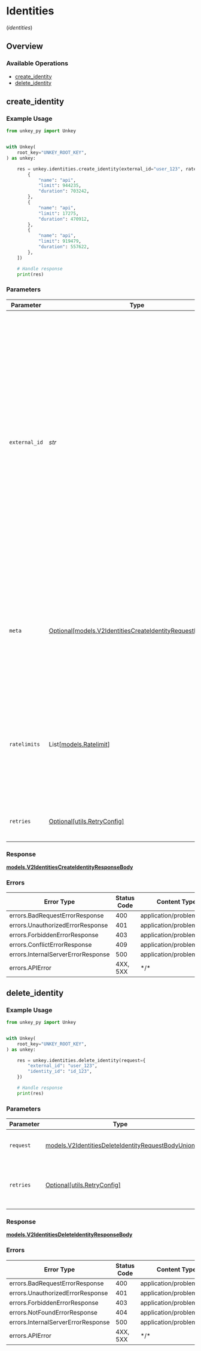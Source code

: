# Identities
(*identities*)

## Overview

### Available Operations

* [create_identity](#create_identity)
* [delete_identity](#delete_identity)

## create_identity

### Example Usage

```python
from unkey_py import Unkey


with Unkey(
    root_key="UNKEY_ROOT_KEY",
) as unkey:

    res = unkey.identities.create_identity(external_id="user_123", ratelimits=[
        {
            "name": "api",
            "limit": 944235,
            "duration": 703242,
        },
        {
            "name": "api",
            "limit": 17275,
            "duration": 470912,
        },
        {
            "name": "api",
            "limit": 919479,
            "duration": 557622,
        },
    ])

    # Handle response
    print(res)

```

### Parameters

| Parameter                                                                                                                                                                                                                                                                                                                                                                                | Type                                                                                                                                                                                                                                                                                                                                                                                     | Required                                                                                                                                                                                                                                                                                                                                                                                 | Description                                                                                                                                                                                                                                                                                                                                                                              | Example                                                                                                                                                                                                                                                                                                                                                                                  |
| ---------------------------------------------------------------------------------------------------------------------------------------------------------------------------------------------------------------------------------------------------------------------------------------------------------------------------------------------------------------------------------------- | ---------------------------------------------------------------------------------------------------------------------------------------------------------------------------------------------------------------------------------------------------------------------------------------------------------------------------------------------------------------------------------------- | ---------------------------------------------------------------------------------------------------------------------------------------------------------------------------------------------------------------------------------------------------------------------------------------------------------------------------------------------------------------------------------------- | ---------------------------------------------------------------------------------------------------------------------------------------------------------------------------------------------------------------------------------------------------------------------------------------------------------------------------------------------------------------------------------------- | ---------------------------------------------------------------------------------------------------------------------------------------------------------------------------------------------------------------------------------------------------------------------------------------------------------------------------------------------------------------------------------------- |
| `external_id`                                                                                                                                                                                                                                                                                                                                                                            | *str*                                                                                                                                                                                                                                                                                                                                                                                    | :heavy_check_mark:                                                                                                                                                                                                                                                                                                                                                                       | The id of this identity in your system.<br/><br/>This usually comes from your authentication provider and could be a userId, organisationId or even an email.<br/>It does not matter what you use, as long as it uniquely identifies something in your application.<br/><br/>`externalId`s are unique across your workspace and therefore a `CONFLICT` error is returned when you try to create duplicates.<br/> | user_123                                                                                                                                                                                                                                                                                                                                                                                 |
| `meta`                                                                                                                                                                                                                                                                                                                                                                                   | [Optional[models.V2IdentitiesCreateIdentityRequestBodyMeta]](../../models/v2identitiescreateidentityrequestbodymeta.md)                                                                                                                                                                                                                                                                  | :heavy_minus_sign:                                                                                                                                                                                                                                                                                                                                                                       | Attach metadata to this identity that you need to have access to when verifying a key.<br/><br/>This will be returned as part of the `verifyKey` response.<br/>                                                                                                                                                                                                                          |                                                                                                                                                                                                                                                                                                                                                                                          |
| `ratelimits`                                                                                                                                                                                                                                                                                                                                                                             | List[[models.Ratelimit](../../models/ratelimit.md)]                                                                                                                                                                                                                                                                                                                                      | :heavy_minus_sign:                                                                                                                                                                                                                                                                                                                                                                       | Attach ratelimits to this identity.<br/><br/>When verifying keys, you can specify which limits you want to use and all keys attached to this identity, will share the limits.                                                                                                                                                                                                            |                                                                                                                                                                                                                                                                                                                                                                                          |
| `retries`                                                                                                                                                                                                                                                                                                                                                                                | [Optional[utils.RetryConfig]](../../models/utils/retryconfig.md)                                                                                                                                                                                                                                                                                                                         | :heavy_minus_sign:                                                                                                                                                                                                                                                                                                                                                                       | Configuration to override the default retry behavior of the client.                                                                                                                                                                                                                                                                                                                      |                                                                                                                                                                                                                                                                                                                                                                                          |

### Response

**[models.V2IdentitiesCreateIdentityResponseBody](../../models/v2identitiescreateidentityresponsebody.md)**

### Errors

| Error Type                         | Status Code                        | Content Type                       |
| ---------------------------------- | ---------------------------------- | ---------------------------------- |
| errors.BadRequestErrorResponse     | 400                                | application/problem+json           |
| errors.UnauthorizedErrorResponse   | 401                                | application/problem+json           |
| errors.ForbiddenErrorResponse      | 403                                | application/problem+json           |
| errors.ConflictErrorResponse       | 409                                | application/problem+json           |
| errors.InternalServerErrorResponse | 500                                | application/problem+json           |
| errors.APIError                    | 4XX, 5XX                           | \*/\*                              |

## delete_identity

### Example Usage

```python
from unkey_py import Unkey


with Unkey(
    root_key="UNKEY_ROOT_KEY",
) as unkey:

    res = unkey.identities.delete_identity(request={
        "external_id": "user_123",
        "identity_id": "id_123",
    })

    # Handle response
    print(res)

```

### Parameters

| Parameter                                                                                                       | Type                                                                                                            | Required                                                                                                        | Description                                                                                                     |
| --------------------------------------------------------------------------------------------------------------- | --------------------------------------------------------------------------------------------------------------- | --------------------------------------------------------------------------------------------------------------- | --------------------------------------------------------------------------------------------------------------- |
| `request`                                                                                                       | [models.V2IdentitiesDeleteIdentityRequestBodyUnion](../../models/v2identitiesdeleteidentityrequestbodyunion.md) | :heavy_check_mark:                                                                                              | The request object to use for the request.                                                                      |
| `retries`                                                                                                       | [Optional[utils.RetryConfig]](../../models/utils/retryconfig.md)                                                | :heavy_minus_sign:                                                                                              | Configuration to override the default retry behavior of the client.                                             |

### Response

**[models.V2IdentitiesDeleteIdentityResponseBody](../../models/v2identitiesdeleteidentityresponsebody.md)**

### Errors

| Error Type                         | Status Code                        | Content Type                       |
| ---------------------------------- | ---------------------------------- | ---------------------------------- |
| errors.BadRequestErrorResponse     | 400                                | application/problem+json           |
| errors.UnauthorizedErrorResponse   | 401                                | application/problem+json           |
| errors.ForbiddenErrorResponse      | 403                                | application/problem+json           |
| errors.NotFoundErrorResponse       | 404                                | application/problem+json           |
| errors.InternalServerErrorResponse | 500                                | application/problem+json           |
| errors.APIError                    | 4XX, 5XX                           | \*/\*                              |
